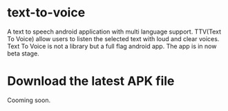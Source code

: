 # text-to-voice
A text to speech android application with multi language support. 
TTV(Text To Voice) allow users to listen the selected text with loud and clear voices.
Text To Voice is not a library but a full flag android app. The app is in now beta stage. 

# Download the latest APK file
Cooming soon.
